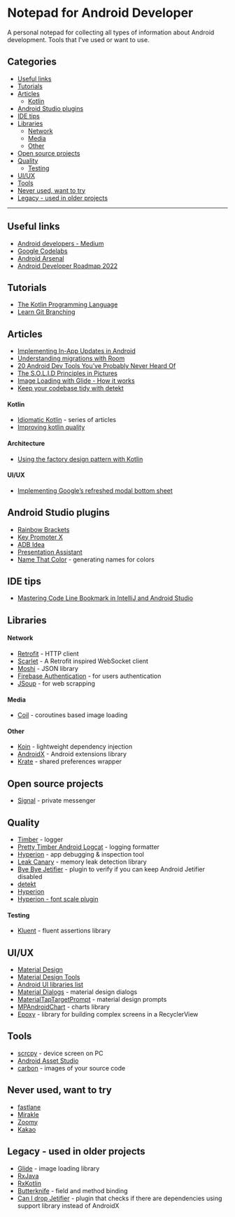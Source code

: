 # Notepad for Android Developer
A personal notepad for collecting all types of information about Android development. Tools that I've used or want to use.

## Categories
* [Useful links](#useful-links)
* [Tutorials](#tutorials)
* [Articles](#articles)
  * [Kotlin](#kotlin)
* [Android Studio plugins](#android-studio-plugins)
* [IDE tips](#ide-tips)
* [Libraries](#libraries)
  * [Network](#network)
  * [Media](#media)
  * [Other](#other)
* [Open source projects](#open-source-projects)
* [Quality](#quality)
  * [Testing](#testing)
* [UI/UX](#uiux)
* [Tools](#tools)
* [Never used, want to try](#never-used-want-to-try)
* [Legacy - used in older projects](#legacy---used-in-older-projects)
---
## Useful links
* [Android developers - Medium](https://medium.com/androiddevelopers)
* [Google Codelabs](https://codelabs.developers.google.com/)
* [Android Arsenal](https://android-arsenal.com/)
* [Android Developer Roadmap 2022](https://github.com/skydoves/android-developer-roadmap)

## Tutorials
* [The Kotlin Programming Language](https://caster.io/courses/kotlin-programming-language)
* [Learn Git Branching](https://learngitbranching.js.org/)

## Articles
* [Implementing In-App Updates in Android](https://medium.com/swlh/implementing-in-app-updates-in-android-26ea27609bd2)
* [Understanding migrations with Room](https://medium.com/androiddevelopers/understanding-migrations-with-room-f01e04b07929)
* [20 Android Dev Tools You’ve Probably Never Heard Of](https://medium.com/better-programming/20-android-dev-tools-youve-probably-never-heard-of-c6cc08b4e543)
* [The S.O.L.I.D Principles in Pictures](https://medium.com/backticks-tildes/the-s-o-l-i-d-principles-in-pictures-b34ce2f1e898)
* [Image Loading with Glide - How it works](https://codingwithmitch.com/blog/image-loading-with-glide-how-it-works/)
* [Keep your codebase tidy with detekt](https://medium.com/livefront/android-static-code-checks-keep-your-codebase-tidy-with-detekt-408435665fc3)
#### Kotlin
* [Idiomatic Kotlin](https://medium.com/tompee/idiomatic-kotlin-extension-functions-67735491851f) - series of articles
* [Improving kotlin quality](https://abdullahbalta.medium.com/improving-kotlin-quality-fc59df802ba8)
#### Architecture
* [Using the factory design pattern with Kotlin](https://dev.to/jimfilippou/using-the-factory-design-pattern-with-kotlin-5bh5)
#### UI/UX
* [Implementing Google’s refreshed modal bottom sheet](https://medium.com/halcyon-mobile/implementing-googles-refreshed-modal-bottom-sheet-4e76cb5de65b)

## Android Studio plugins
* [Rainbow Brackets](https://plugins.jetbrains.com/plugin/10080-rainbow-brackets)
* [Key Promoter X](https://plugins.jetbrains.com/plugin/9792-key-promoter-x)
* [ADB Idea](https://plugins.jetbrains.com/plugin/7380-adb-idea)
* [Presentation Assistant](https://plugins.jetbrains.com/plugin/7345-presentation-assistant)
* [Name That Color](https://plugins.jetbrains.com/plugin/10422-name-that-color) - generating names for colors

## IDE tips
* [Mastering Code Line Bookmark in IntelliJ and Android Studio](https://medium.com/@amir.ghm/mastering-code-line-bookmark-in-intellij-and-android-studio-fcbf96bfbff1)

## Libraries
#### Network
* [Retrofit](https://square.github.io/retrofit/) - HTTP client
* [Scarlet](https://github.com/Tinder/Scarlet) - A Retrofit inspired WebSocket client
* [Moshi](https://github.com/square/moshi) - JSON library
* [Firebase Authentication](https://firebase.google.com/docs/auth) - for users authentication
* [JSoup](https://jsoup.org/) - for web scrapping
#### Media
* [Coil](https://coil-kt.github.io/coil/) - coroutines based image loading
#### Other
* [Koin](https://insert-koin.io/) - lightweight dependency injection
* [AndroidX](https://developer.android.com/jetpack/androidx) - Android extensions library
* [Krate](https://github.com/AutSoft/Krate) - shared preferences wrapper

## Open source projects
* [Signal](https://github.com/signalapp/Signal-Android) - private messenger

## Quality
* [Timber](https://github.com/JakeWharton/timber) - logger
* [Pretty Timber Android Logcat](https://github.com/androiddevnotesyoutube/pretty-timber-android-logcat) - logging formatter
* [Hyperion](https://github.com/willowtreeapps/Hyperion-Android) - app debugging & inspection tool
* [Leak Canary](https://github.com/square/leakcanary) - memory leak detection library
* [Bye Bye Jetifier](https://github.com/dipien/bye-bye-jetifier) - plugin to verify if you can keep Android Jetifier disabled
* [detekt](https://github.com/detekt/detekt-intellij-plugin)
* [Hyperion](https://github.com/willowtreeapps/Hyperion-Android)
* [Hyperion - font scale plugin](https://github.com/DroidsOnRoids/FoQA#font-scale-plugin)

#### Testing
* [Kluent](https://github.com/MarkusAmshove/Kluent) - fluent assertions library

## UI/UX
* [Material Design](https://material.io/)
* [Material Design Tools](https://material.io/resources)
* [Android UI libraries list](https://github.com/wasabeef/awesome-android-ui)
* [Material Dialogs](https://github.com/afollestad/material-dialogs) - material design dialogs
* [MaterialTapTargetPrompt](https://github.com/sjwall/MaterialTapTargetPrompt) - material design prompts
* [MPAndroidChart](https://github.com/PhilJay/MPAndroidChart) - charts library
* [Epoxy](https://github.com/airbnb/epoxy) - library for building complex screens in a RecyclerView

## Tools
* [scrcpy](https://github.com/Genymobile/scrcpy) - device screen on PC
* [Android Asset Studio](https://romannurik.github.io/AndroidAssetStudio/)
* [carbon](https://carbon.now.sh/) - images of your source code

## Never used, want to try
* [fastlane](https://fastlane.tools/)
* [Mirakle](https://github.com/Adambl4/mirakle)
* [Zoomy](https://github.com/imablanco/Zoomy)
* [Kakao](https://github.com/agoda-com/Kakao)

## Legacy - used in older projects
* [Glide](https://bumptech.github.io/glide/) - image loading library
* [RxJava](https://github.com/ReactiveX/RxJava)
* [RxKotlin](https://github.com/ReactiveX/RxKotlin)
* [Butterknife](http://jakewharton.github.io/butterknife/) - field and method binding
* [Can I drop Jetifier](https://github.com/plnice/can-i-drop-jetifier) - plugin that checks if there are dependencies using support library instead of AndroidX
